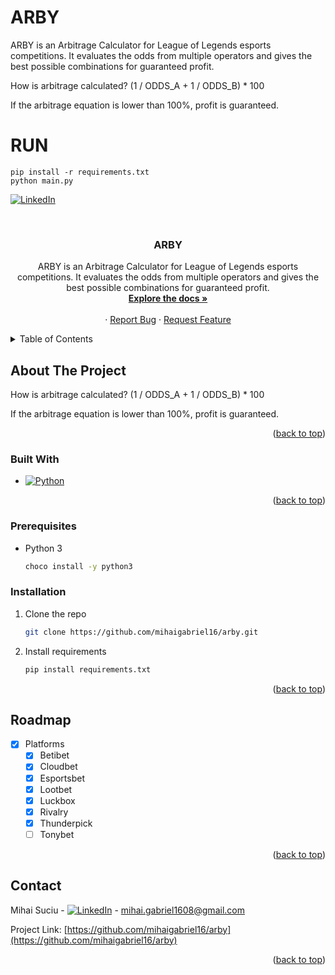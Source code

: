 # ARBY

ARBY is an Arbitrage Calculator for League of Legends esports competitions.
It evaluates the odds from multiple operators and gives the best possible combinations for guaranteed profit.

How is arbitrage calculated?
(1 / ODDS_A + 1 / ODDS_B) * 100

If the arbitrage equation is lower than 100%, profit is guaranteed.


# RUN
```
pip install -r requirements.txt
python main.py
```

<!-- Improved compatibility of back to top link: See: https://github.com/othneildrew/Best-README-Template/pull/73 -->
<a name="readme-top"></a>
<!--
*** Thanks for checking out the Best-README-Template. If you have a suggestion
*** that would make this better, please fork the repo and create a pull request
*** or simply open an issue with the tag "enhancement".
*** Don't forget to give the project a star!
*** Thanks again! Now go create something AMAZING! :D
-->



<!-- PROJECT SHIELDS -->
<!--
*** I'm using markdown "reference style" links for readability.
*** Reference links are enclosed in brackets [ ] instead of parentheses ( ).
*** See the bottom of this document for the declaration of the reference variables
*** for contributors-url, forks-url, etc. This is an optional, concise syntax you may use.
*** https://www.markdownguide.org/basic-syntax/#reference-style-links
-->
[![LinkedIn][linkedin-shield]][linkedin-url]

<!-- PROJECT LOGO -->
<br />
<div align="center">
<h3 align="center">ARBY</h3>
  <p align="center">
    ARBY is an Arbitrage Calculator for League of Legends esports competitions.
    It evaluates the odds from multiple operators and gives the best possible combinations for guaranteed profit.
    <br />
    <a href="https://github.com/github_username/repo_name"><strong>Explore the docs »</strong></a>
    <br />
    <br />
    ·
    <a href="https://github.com/github_username/repo_name/issues">Report Bug</a>
    ·
    <a href="https://github.com/github_username/repo_name/issues">Request Feature</a>
  </p>
</div>



<!-- TABLE OF CONTENTS -->
<details>
  <summary>Table of Contents</summary>
  <ol>
    <li>
      <a href="#about-the-project">About The Project</a>
      <ul>
        <li><a href="#built-with">Built With</a></li>
      </ul>
    </li>
    <li>
      <a href="#getting-started">Getting Started</a>
      <ul>
        <li><a href="#prerequisites">Prerequisites</a></li>
        <li><a href="#installation">Installation</a></li>
      </ul>
    </li>
    <li><a href="#roadmap">Roadmap</a></li>
    <li><a href="#contributing">Contributing</a></li>
    <li><a href="#contact">Contact</a></li>
  </ol>
</details>



<!-- ABOUT THE PROJECT -->
## About The Project

<p>How is arbitrage calculated? (1 / ODDS_A + 1 / ODDS_B) * 100</p>
<p>If the arbitrage equation is lower than 100%, profit is guaranteed.</p>

<p align="right">(<a href="#readme-top">back to top</a>)</p>



### Built With

* [![Python][Python.org]][Python-url]

<p align="right">(<a href="#readme-top">back to top</a>)</p>



<!-- GETTING STARTED -->
### Prerequisites

* Python 3
  ```sh
  choco install -y python3
  ```

### Installation

1. Clone the repo
   ```sh
   git clone https://github.com/mihaigabriel16/arby.git
   ```
2. Install requirements
   ```sh
   pip install requirements.txt
   ```


<p align="right">(<a href="#readme-top">back to top</a>)</p>

<!-- ROADMAP -->
## Roadmap

- [x] Platforms
    - [x] Betibet
    - [x] Cloudbet
    - [x] Esportsbet
    - [x] Lootbet
    - [x] Luckbox
    - [x] Rivalry
    - [x] Thunderpick
    - [ ] Tonybet 
<p align="right">(<a href="#readme-top">back to top</a>)</p>


<!-- CONTACT -->
## Contact

Mihai Suciu - [![LinkedIn][linkedin-shield]][linkedin-url] - mihai.gabriel1608@gmail.com

Project Link: [https://github.com/mihaigabriel16/arby](https://github.com/mihaigabriel16/arby)

<p align="right">(<a href="#readme-top">back to top</a>)</p>


<!-- MARKDOWN LINKS & IMAGES -->
<!-- https://www.markdownguide.org/basic-syntax/#reference-style-links -->
[linkedin-shield]: https://img.shields.io/badge/-LinkedIn-black.svg?style=for-the-badge&logo=linkedin&colorB=555
[linkedin-url]: https://linkedin.com/in/mihai-suciu-630685139
[Python.org]: https://img.shields.io/badge/Python-20232A?style=for-the-badge&logo=python&logoColor=61DAFB
[Python-url]: https://python.org/

